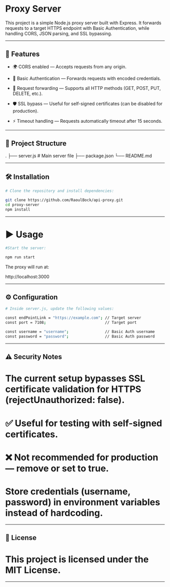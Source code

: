 # Proxy Server

This project is a simple Node.js proxy server built with Express.
It forwards requests to a target HTTPS endpoint with Basic Authentication, while handling CORS, JSON parsing, and SSL bypassing.

---

## 🚀 Features

- 🌍 CORS enabled — Accepts requests from any origin.

- 🔑 Basic Authentication — Forwards requests with encoded credentials.

- 🔄 Request forwarding — Supports all HTTP methods (GET, POST, PUT, DELETE, etc.).

- 🛡 SSL bypass — Useful for self-signed certificates (can be disabled for production).

- ⚡ Timeout handling — Requests automatically timeout after 15 seconds.

---

## 📂 Project Structure

.
├── server.js   # Main server file
├── package.json
└── README.md

---

## 🛠 Installation

```bash
# Clone the repository and install dependencies:

git clone https://github.com/RaoulBock/api-proxy.git
cd proxy-server
npm install

```
---

# ▶ Usage

```bash
#Start the server:

npm run start

```

The proxy will run at:

http://localhost:3000

---

## ⚙ Configuration

```bash
# Inside server.js, update the following values:

const endPointLink = "https://example.com"; // Target server
const port = 7108;                          // Target port

const username = "username";                // Basic Auth username
const password = "password";                // Basic Auth password

```
---

## ⚠ Security Notes

# The current setup bypasses SSL certificate validation for HTTPS (rejectUnauthorized: false).

# ✅ Useful for testing with self-signed certificates.

# ❌ Not recommended for production — remove or set to true.

# Store credentials (username, password) in environment variables instead of hardcoding.

---

## 📜 License

# This project is licensed under the MIT License.

---